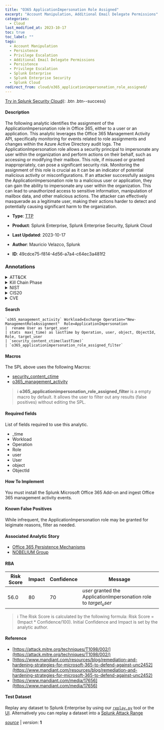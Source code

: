 ```yaml
---
title: "O365 ApplicationImpersonation Role Assigned"
excerpt: "Account Manipulation, Additional Email Delegate Permissions"
categories:
  - Cloud
last_modified_at: 2023-10-17
toc: true
toc_label: ""
tags:
  - Account Manipulation
  - Persistence
  - Privilege Escalation
  - Additional Email Delegate Permissions
  - Persistence
  - Privilege Escalation
  - Splunk Enterprise
  - Splunk Enterprise Security
  - Splunk Cloud
redirect_from: cloud/o365_applicationimpersonation_role_assigned/
---
```




[Try in Splunk Security Cloud](https://www.splunk.com/en_us/cyber-security.html){: .btn .btn--success}

#### Description

The following analytic identifies the assignment of the ApplicationImpersonation role in Office 365, either to a user or an application. This analytic leverages the Office 365 Management Activity API, specifically monitoring for events related to role assignments and changes within the Azure Active Directory audit logs. The ApplicationImpersonation role allows a security principal to impersonate any user within the organization and perform actions on their behalf, such as accessing or modifying their mailbox. This role, if misused or granted inappropriately, can pose a significant security risk. Monitoring the assignment of this role is crucial as it can be an indicator of potential malicious activity or misconfigurations. If an attacker successfully assigns the ApplicationImpersonation role to a malicious user or application, they can gain the ability to impersonate any user within the organization. This can lead to unauthorized access to sensitive information, manipulation of mailbox data, and other malicious actions. The attacker can effectively masquerade as a legitimate user, making their actions harder to detect and potentially causing significant harm to the organization.

- **Type**: [TTP](https://github.com/splunk/security_content/wiki/Detection-Analytic-Types)
- **Product**: Splunk Enterprise, Splunk Enterprise Security, Splunk Cloud

- **Last Updated**: 2023-10-17
- **Author**: Mauricio Velazco, Splunk
- **ID**: 49cdce75-f814-4d56-a7a4-c64ec3a481f2

### Annotations
<details>
  <summary>ATT&CK</summary>

<div markdown="1">

#### [ATT&CK](https://attack.mitre.org/)

| ID          | Technique   | Tactic         |
| ----------- | ----------- |--------------- |
| [T1098](https://attack.mitre.org/techniques/T1098/) | Account Manipulation | Persistence, Privilege Escalation |

| [T1098.002](https://attack.mitre.org/techniques/T1098/002/) | Additional Email Delegate Permissions | Persistence, Privilege Escalation |

</div>
</details>


<details>
  <summary>Kill Chain Phase</summary>

<div markdown="1">

* Installation
* Exploitation


</div>
</details>


<details>
  <summary>NIST</summary>

<div markdown="1">

* DE.CM



</div>
</details>

<details>
  <summary>CIS20</summary>

<div markdown="1">

* CIS 10



</div>
</details>

<details>
  <summary>CVE</summary>

<div markdown="1">


</div>
</details>


#### Search

```
`o365_management_activity` Workload=Exchange Operation="New-ManagementRoleAssignment"  Role=ApplicationImpersonation 
|  rename User as target_user 
| stats  max(_time) as lastTime by Operation, user, object, ObjectId, Role, target_user 
| `security_content_ctime(lastTime)` 
| `o365_applicationimpersonation_role_assigned_filter`
```

#### Macros
The SPL above uses the following Macros:
* [security_content_ctime](https://github.com/splunk/security_content/blob/develop/macros/security_content_ctime.yml)
* [o365_management_activity](https://github.com/splunk/security_content/blob/develop/macros/o365_management_activity.yml)

> :information_source:
> **o365_applicationimpersonation_role_assigned_filter** is a empty macro by default. It allows the user to filter out any results (false positives) without editing the SPL.



#### Required fields
List of fields required to use this analytic.
* _time
* Workload
* Operation
* Role
* user
* User
* object
* ObjectId



#### How To Implement
You must install the Splunk Microsoft Office 365 Add-on and ingest Office 365 management activity events.
#### Known False Positives
While infrequent, the ApplicationImpersonation role may be granted for leigimate reasons, filter as needed.

#### Associated Analytic Story
* [Office 365 Persistence Mechanisms](/stories/office_365_persistence_mechanisms)
* [NOBELIUM Group](/stories/nobelium_group)




#### RBA

| Risk Score  | Impact      | Confidence   | Message      |
| ----------- | ----------- |--------------|--------------|
| 56.0 | 80 | 70 | $user$ granted the ApplicationImpersonation role to $target_user$ |


> :information_source:
> The Risk Score is calculated by the following formula: Risk Score = (Impact * Confidence/100). Initial Confidence and Impact is set by the analytic author.


#### Reference

* [https://attack.mitre.org/techniques/T1098/002/](https://attack.mitre.org/techniques/T1098/002/)
* [https://www.mandiant.com/resources/blog/remediation-and-hardening-strategies-for-microsoft-365-to-defend-against-unc2452](https://www.mandiant.com/resources/blog/remediation-and-hardening-strategies-for-microsoft-365-to-defend-against-unc2452)
* [https://www.mandiant.com/media/17656](https://www.mandiant.com/media/17656)



#### Test Dataset
Replay any dataset to Splunk Enterprise by using our [`replay.py`](https://github.com/splunk/attack_data#using-replaypy) tool or the [UI](https://github.com/splunk/attack_data#using-ui).
Alternatively you can replay a dataset into a [Splunk Attack Range](https://github.com/splunk/attack_range#replay-dumps-into-attack-range-splunk-server)




[*source*](https://github.com/splunk/security_content/tree/develop/detections/cloud/o365_applicationimpersonation_role_assigned.yml) \| *version*: **1**